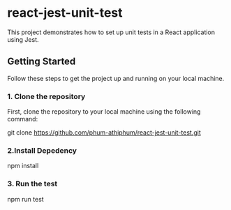 # react-jest-unit-test

This project demonstrates how to set up unit tests in a React application using Jest.

## Getting Started

Follow these steps to get the project up and running on your local machine.

### 1. Clone the repository

First, clone the repository to your local machine using the following command:

git clone https://github.com/phum-athiphum/react-jest-unit-test.git

### 2.Install Depedency
npm install

### 3. Run the test

npm run test
